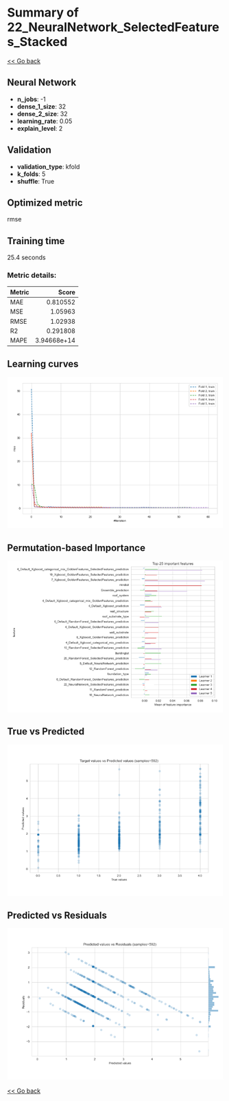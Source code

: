 # Summary of 22_NeuralNetwork_SelectedFeatures_Stacked

[<< Go back](../README.md)


## Neural Network
- **n_jobs**: -1
- **dense_1_size**: 32
- **dense_2_size**: 32
- **learning_rate**: 0.05
- **explain_level**: 2

## Validation
 - **validation_type**: kfold
 - **k_folds**: 5
 - **shuffle**: True

## Optimized metric
rmse

## Training time

25.4 seconds

### Metric details:
| Metric   |       Score |
|:---------|------------:|
| MAE      | 0.810552    |
| MSE      | 1.05963     |
| RMSE     | 1.02938     |
| R2       | 0.291808    |
| MAPE     | 3.94668e+14 |



## Learning curves
![Learning curves](learning_curves.png)

## Permutation-based Importance
![Permutation-based Importance](permutation_importance.png)
## True vs Predicted

![True vs Predicted](true_vs_predicted.png)


## Predicted vs Residuals

![Predicted vs Residuals](predicted_vs_residuals.png)



[<< Go back](../README.md)
